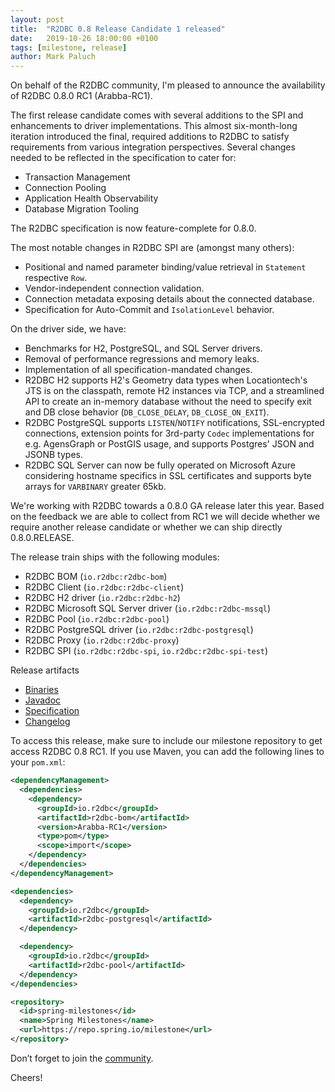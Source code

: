 ```yaml
---
layout: post
title:  "R2DBC 0.8 Release Candidate 1 released"
date:   2019-10-26 18:00:00 +0100
tags: [milestone, release]
author: Mark Paluch
---
```


On behalf of the R2DBC community, I'm pleased to announce the availability of R2DBC 0.8.0 RC1 (Arabba-RC1).

The first release candidate comes with several additions to the SPI and enhancements to driver implementations.
This almost six-month-long iteration introduced the final, required additions to R2DBC to satisfy requirements from various integration perspectives.
Several changes needed to be reflected in the specification to cater for:  

* Transaction Management
* Connection Pooling
* Application Health Observability
* Database Migration Tooling

The R2DBC specification is now feature-complete for 0.8.0.

The most notable changes in R2DBC SPI are (amongst many others):

* Positional and named parameter binding/value retrieval in `Statement` respective `Row`.
* Vendor-independent connection validation.
* Connection metadata exposing details about the connected database. 
* Specification for Auto-Commit and `IsolationLevel` behavior.

On the driver side, we have:

* Benchmarks for H2, PostgreSQL, and SQL Server drivers.
* Removal of performance regressions and memory leaks.
* Implementation of all specification-mandated changes.
* R2DBC H2 supports H2's Geometry data types when Locationtech's JTS is on the classpath, remote H2 instances via TCP, and a streamlined API to create an in-memory database without the need to specify exit and DB close behavior (`DB_CLOSE_DELAY`, `DB_CLOSE_ON_EXIT`).
* R2DBC PostgreSQL supports `LISTEN`/`NOTIFY` notifications, SSL-encrypted connections, extension points for 3rd-party `Codec` implementations for e.g. AgensGraph or PostGIS usage, and supports Postgres' JSON and JSONB types.
* R2DBC SQL Server can now be fully operated on Microsoft Azure considering hostname specifics in SSL certificates and supports byte arrays for `VARBINARY` greater 65kb.

We're working with R2DBC towards a 0.8.0 GA release later this year. 
Based on the feedback we are able to collect from RC1 we will decide whether we require another release candidate or whether we can ship directly 0.8.0.RELEASE.

The release train ships with the following modules:

* R2DBC BOM (`io.r2dbc:r2dbc-bom`)
* R2DBC Client (`io.r2dbc:r2dbc-client`)
* R2DBC H2 driver (`io.r2dbc:r2dbc-h2`)
* R2DBC Microsoft SQL Server driver (`io.r2dbc:r2dbc-mssql`)
* R2DBC Pool (`io.r2dbc:r2dbc-pool`)
* R2DBC PostgreSQL driver (`io.r2dbc:r2dbc-postgresql`)
* R2DBC Proxy (`io.r2dbc:r2dbc-proxy`)
* R2DBC SPI (`io.r2dbc:r2dbc-spi`, `io.r2dbc:r2dbc-spi-test`)

Release artifacts

* [Binaries](https://repo.spring.io/milestone/io/r2dbc/)
* [Javadoc](http://r2dbc.io/spec/0.8.0.RC1/api/)
* [Specification](http://r2dbc.io/spec/0.8.0.RC1/spec/html/)
* [Changelog](http://r2dbc.io/spec/0.8.0.RC1/CHANGELOG.txt)

To access this release, make sure to include our milestone repository to get access R2DBC 0.8 RC1. If you use Maven, you can add the following lines to your `pom.xml`:

```xml
<dependencyManagement>
  <dependencies>
    <dependency>
      <groupId>io.r2dbc</groupId>
      <artifactId>r2dbc-bom</artifactId>
      <version>Arabba-RC1</version>
      <type>pom</type>
      <scope>import</scope>
    </dependency>
  </dependencies>
</dependencyManagement>

<dependencies>
  <dependency>
    <groupId>io.r2dbc</groupId>
    <artifactId>r2dbc-postgresql</artifactId>
  </dependency>

  <dependency>
    <groupId>io.r2dbc</groupId>
    <artifactId>r2dbc-pool</artifactId>
  </dependency>
</dependencies>

<repository>
  <id>spring-milestones</id>
  <name>Spring Milestones</name>
  <url>https://repo.spring.io/milestone</url>
</repository>
```

Don’t forget to join the [community](http://r2dbc.io/resources).

Cheers!
